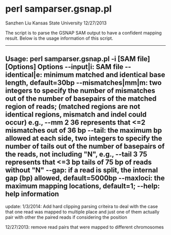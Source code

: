 perl samparser.gsnap.pl
=======================
Sanzhen Liu
Kansas State University
12/27/2013

The script is to parse the GSNAP SAM output to have a confident mapping result.
Below is the usage information of this script.

-------------------------------------------------------------------------------------------
Usage: perl samparser.gsnap.pl -i [SAM file] [Options]
	Options
	--input|i: SAM file
	--identical|e: minimum matched and identical base length, default=30bp
	--mismatches|mm|m: two integers to specify the number of mismatches 
		out of the number of basepairs of the matched region of reads; 
		(matched regions are not identical regions, mismatch and indel could occur)
		e.g., --mm 2 36 represents that <=2 mismatches out of 36 bp
	--tail: the maximum bp allowed at each side, two integers to specify the number of tails
		out of the number of basepairs of the reads, not including "N", 
		e.g., --tail 3 75 represents that <=3 bp tails of 75 bp of reads without "N"
	--gap: if a read is split, the internal gap (bp) allowed, default=5000bp
	--maxloci: the maximum mapping locations, default=1;
	--help: help information
-------------------------------------------------------------------------------------------

update:
1/3/2014: Add hard clipping parsing criteira to deal with the case that one read was mapped
	to multiple place and just one of them actually pair with other the paired reads if
	considering the position

12/27/2013: remove read pairs that were mapped to different chromosomes

